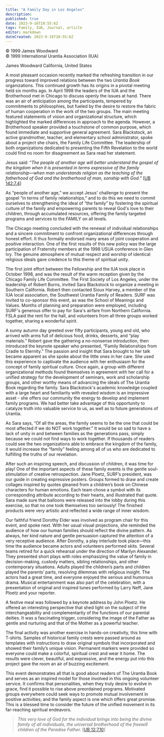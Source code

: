```yaml
---
title: "A Family Day in Los Angeles"
description: 
published: true
date: 2023-9-16T10:55:6Z
tags: Family, IUA, Journal, article
editor: markdown
dateCreated: 2023-9-16T10:55:6Z
---
```


<p class="v-card v-sheet theme--light grey lighten-3 px-2">© 1999 James Woodward<br>© 1999 International Urantia Association (IUA)</p>

James Woodward
California, United States

A most pleasant occasion recently marked the refreshing transition in our progress toward improved relations between the two _Urantia Book_ organizations. This continued growth has its origins in a pivotal meeting held six months ago. In April 1998 the leaders of the IUA and the Brotherhood met in Chicago to discuss openly the issues at hand. There was an air of anticipation among the participants, tempered by commitments to philosophies, but fueled by the desire to restore the fabric of human cooperation in the work of the two groups. The main meeting featured statements of vision and organizational structure, which highlighted the marked differences in approach to the agenda. However, a Brotherhood speaker provided a touchstone of common purpose, which found immediate and supportive general agreement. Sara Blackstock, an active grandmother, teacher, and elementary school administrator, spoke about a project she chairs, the Family Life Committee. The leadership of both organizations dedicated to presenting the Fifth Revelation to the world could find no room for disagreement as Sara read her statement.

Jesus said: “_The people of another age will better understand the gospel of the kingdom when it is presented in terms expressive of the family relationship—when man understands religion as the teaching of the fatherhood of God and the brotherhood of man, sonship with God._” [[UB 142:7.4](/en/The_Urantia_Book/142#p7_4)]

As “people of another age,” we accept Jesus' challenge to present the gospel “in terms of family relationships,” and to do this we need to commit ourselves to strengthening the ideal of “the family” by fostering the spiritual culture of the family and empowering parents to reveal God's love to their children, through accumulated resources, offering the family targeted programs and services to the FAMILY on all levels.

The Chicago meeting concluded with the renewal of individual relationships and a sincere commitment to confront organizational differences through honest effort. It thus formally endorsed many areas of joint cooperation and positive interaction. One of the first results of this new policy was the large participation of Fraternity members at the 1998 USUA conference in Glen Ivy. The genuine atmosphere of mutual respect and worship of identical religious ideals gave credence to this theme of spiritual unity.

The first joint effort between the Fellowship and the IUA took place in October 1998, and was the result of the warm reception given by the Chicago Family Life Committee. The First Society of Los Angeles, under the leadership of Robert Burns, invited Sara Blackstock to organize a meeting in Southern California. Robert then contacted Sioux Harvey, a member of the IUA local association, the Southwest Urantia Family of Readers. SURF was invited to co-sponsor this event, as was the School of Meanings and Values. Months of planning and preparation were employed, including SURF's generous offer to pay for Sara's airfare from Northern California. FSLA paid the rent for the hall, and volunteers from all three groups worked together, sharing a wonderful spirit.

A sunny autumn day greeted over fifty participants, young and old, who arrived with arms full of delicious food, drinks, desserts, and “play materials.” Robert gave the gathering a no-nonsense introduction, then introduced the keynote speaker who presented, “Family Relationships from Cradle to Eternity.” The passion and insight that Sara brought to her talk became apparent as she spoke about the little ones in her care. She used this experience to captivate the audience with her enthusiasm for the concept of family spiritual culture. Once again, a group with different organizational methods found themselves in agreement with her call for a unified strategy for the development of seminars, work and scholarship groups, and other worthy means of advancing the ideals of The Urantia Book regarding the family. Sara Blackstock's academic knowledge coupled with a large heart and familiarity with revealed wisdom is an impressive asset - she offers our community the energy to develop and implement family programs. We had better take advantage of this opportunity to catalyze truth into valuable service to us, as well as to future generations of Urantia.

As Sara says, “Of all the areas, the family seems to be the one that could be most affected if we do NOT work together.” It would be so sad to have a lack of unity in and between families as the generations pass, simply because we could not find ways to work together. If thousands of readers could see the two organizations able to embrace the kingdom of the family, it would increase the “family” feeling among all of us who are dedicated to fulfilling the truths of our revelation.

After such an inspiring speech, and discussion of children, it was time for play! One of the important aspects of these family events is the gentle soul-stimulation of creative retrospection. Jane Ploetz, SURF’s president, was our guide in creating expressive posters. Groups formed to draw and create collages inspired by quotes gleaned from a children’s book on Chinese characters for human emotions. Each team chose a symbol with its corresponding attribute according to their hearts, and illustrated that quote. Sara made sure that balloons were released into the lobby during this exercise, so that no one took themselves too seriously! The finished products were very artistic and reflected a wide range of inner wisdom.

Our faithful friend Dorothy Elder was involved as program chair for this event, and spoke next. With her usual visual projections, she reminded the audience of how our human families should reflect the divine pattern. As always, her kind nature and gentle persuasion captured the attention of a very receptive audience. After Dorothy, a play interlude took place—this time the audience became actors and volunteers performed skits. Several teams retired for a quick rehearsal under the direction of Marilyn Alexander. They presented short plays with roles emphasizing the value of family in decision-making, custody matters, sibling relationships, and other contemporary situations. Adults played the children’s parts and children played the parents’ parts, resolving dilemmas with religious insight. The actors had a great time, and everyone enjoyed the serious and humorous drama. Musical entertainment was also part of the celebration, with a presentation of original and inspired tunes performed by Larry Neff, Jane Ploetz and your reporter.

A festive meal was followed by a keynote address by John Ploetz. He offered an interesting perspective that shed light on the subject of the interchangeability and complementarity of the functions of our parental deities. It was a fascinating trigger, considering the image of the Father as gentle and nurturing and that of the Mother as a powerful teacher.

The final activity was another exercise in hands-on creativity, this time with T-shirts. Samples of historical family crests were passed around as templates with instructions to draw original symbols that incorporated and showed their family’s unique vision. Permanent markers were provided so everyone could make a colorful, spiritual crest and wear it home. The results were clever, beautiful, and expressive, and the energy put into this project gave the room an air of buzzing excitement.

This event demonstrates all that is good about readers of The Urantia Book and serves as an inspired model for those involved in this ongoing volunteer service. It confirms that personalities, when they truly desire to evolve in grace, find it possible to rise above preordained programs. Motivated groups everywhere could seek ways to promote mutual involvement in positive activities; and the family aspect is one which offers great promise. This is a blessed time to consider the future of the unified movement in its far-reaching spiritual endeavors.

> _This very love of God for the individual brings into being the divine family of all individuals, the universal brotherhood of the freewill children of the Paradise Father._ [[UB 12:7.10](/en/The_Urantia_Book/12#p7_10)]
